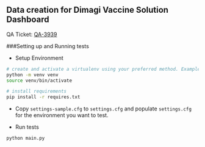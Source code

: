 ## Data creation for Dimagi Vaccine Solution Dashboard

QA Ticket: [QA-3939](https://dimagi-dev.atlassian.net/browse/QA-3352)

###Setting up and Running tests

- Setup Environment

```sh
# create and activate a virtualenv using your preferred method. Example:
python -m venv venv
source venv/bin/activate

# install requirements
pip install -r requires.txt

```

- Copy `settings-sample.cfg` to `settings.cfg` and populate `settings.cfg` for the environment you want to test.

- Run tests

```sh
python main.py
```
